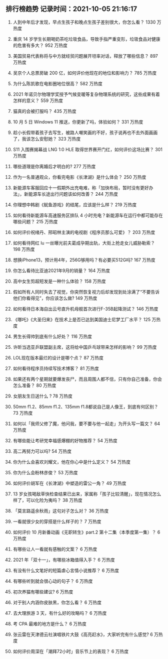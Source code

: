 
## 排行榜趋势 记录时间：2021-10-05 21:16:17
  
  1. 人到中年后才发现，早点生孩子和晚点生孩子差别很大，你怎么看？ 1330 万热度
    
  2. 重庆 14 岁学生长期喝奶茶吃垃圾食品，导致手指严重变形，垃圾食品对健康的危害有多大？ 952 万热度
    
  3. 美国贸易代表称将与中方就经贸问题展开坦率对话，释放了哪些信息？ 897 万热度
    
  4. 吴京个人总票房破 200 亿，如何评价他现在的地位和影响力？ 785 万热度
    
  5. 为什么陈凯歌在电影圈地位很高？ 582 万热度
    
  6. 2021 年诺贝尔物理学奖授予气候变暖等复杂物理系统的研究，这些成果有着怎样的意义？ 559 万热度
    
  7. 猫真的会被打服吗？ 435 万热度
    
  8. 10 月 5 日 Windows 11 推送，你更新了吗，体验如何？ 331 万热度
    
  9. 趁小长假带着孩子去写生，被路人嘲笑画的不好，孩子说再也不去外面画画了，我该怎么安慰她？ 323 万热度
    
  10. S11 入围赛揭幕战 LNG 1:0 HLE 取得世界赛开门红，如何评价这场比赛？ 301 万热度
    
  11. 哪些道理是你离婚后才明白的? 277 万热度
    
  12. 作为一名普通观众，你看完电影《长津湖》是什么体会？ 250 万热度
    
  13. 新能源车客服回应十一假期外出充电难，称「加快布局，暂时没有更好办法」，新能源车长途出行问题该如何改善？ 244 万热度
    
  14. 你理想中韩剧《鱿鱼游戏》的结尾，应该是什么样？ 219 万热度
    
  15. 如何看待新能源车高速服务区排队 4 小时充电？新能源车在运行中都可能存在哪些问题？ 215 万热度
    
  16. 如何评价祝绪丹、邢昭林主演的电视剧《程序员那么可爱》？ 203 万热度
    
  17. 如何看待网红 lu 一丝曝光前夫葛成孕期出轨，大街上抢走女儿威胁勒索？ 198 万热度
    
  18. 想换iPhone13，预计用4年，256G够用吗？有必要买512G吗? 167 万热度
    
  19. 你怎么看待比亚迪2021年9月的销量？ 164 万热度
    
  20. 高中女生剪超短发是一种什么体验？ 158 万热度
    
  21. 假如所有人同时失去了视觉，你突然恢复视力后却发现到处涂满了“不要告诉他们你看得见”，你应该怎么做? 149 万热度
    
  22. 如何看待日本海自出云号直升机母舰首次进行F-35B起降测试？ 146 万热度
    
  23. 《哪吒》《大圣归来》在技术上是否已达到美国迪士尼梦工厂水平？ 125 万热度
    
  24. 男生长得帅到底有什么好处？ 116 万热度
    
  25. 许昕当选亚乒联盟副主席，这将给中国乒乓球带来怎样的影响？ 99 万热度
    
  26. LOL现在版本最烂的设计是哪个点？ 87 万热度
    
  27. 如何看待程序员持续写技术博客？ 81 万热度
    
  28. 如果还有两个星期就要爆发丧尸，而且周围人都不信，只有你自己准备，你会怎么准备？ 80 万热度
    
  29. 女朋友生日送什么 ? 78 万热度
    
  30. 50mm f1.2、85mm f1.2、135mm f1.8都说自己是人像王，到底有何区别？ 73 万热度
    
  31. 如何以「我师父修了魔，他问我，要不要与他一起走」为开头写一篇文？ 64 万热度
    
  32. 有哪些能让考研党幸福感爆棚的好物推荐？ 54 万热度
    
  33. 高二再努力可以吗? 54 万热度
    
  34. 你为什么会喜欢刘耀文，他在你心中是什么定义？ 54 万热度
    
  35. 你为什么会粉林彦俊？ 53 万热度
    
  36. 如何评价胡军在《长津湖》中塑造的雷公一角？ 49 万热度
    
  37. 13 岁女孩喝敌草快检查结果已出来，家属称「孩子比较清醒」，现在情况怎么样了，可以化险为夷吗？ 38 万热度
    
  38. 「莫言路遥余秋雨」这句对子怎么对？ 36 万热度
    
  39. 一看就很少女的穿搭是什么样子的？ 7 万热度
    
  40. 如何评价 10 月新番动画《无职转生》part.2 第十二集（本季度第一集）？ 6 万热度
    
  41. 有哪些让人一看就有感触的文案？ 6 万热度
    
  42. 2021 年「双十一」，有哪些冰箱值得入手？ 6 万热度
    
  43. 有没有什么文笔好的短篇虐心言情小说推荐？ 6 万热度
    
  44. 有哪些听到就会很心动的句子？ 6 万热度
    
  45. 初次养猫有哪些建议? 6 万热度
    
  46. 对于别人内涵你皮肤黑，你怎么看？ 6 万热度
    
  47. 去大理旅游 3 天，有什么好的攻略吗？ 6 万热度
    
  48. 考 CPA 最难的地方是什么？ 6 万热度
    
  49. 张云雷在天津德云社演唱铁片大鼓《高亮赶水》，大家听完有什么感觉? 6 万热度
    
  50. 如何评价周深在「潮拜72小时」音乐节上的表现？ 6 万热度
    